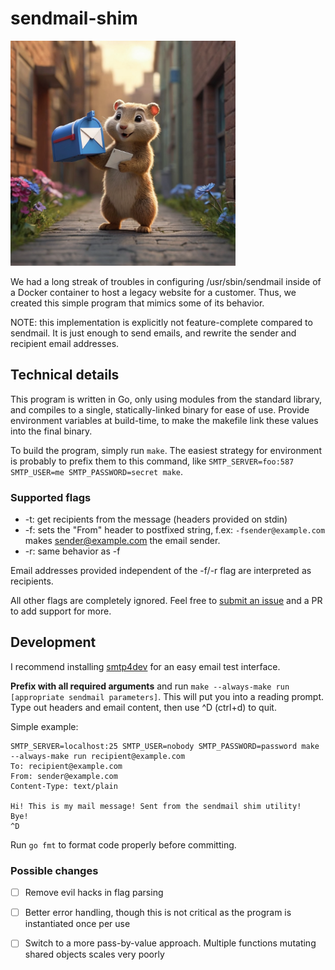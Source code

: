 # sendmail-shim

<p><img src="https://raw.githubusercontent.com/fribyte-code/sendmail-shim/main/mascot.png?sanitize=true" width="360"></p>

We had a long streak of troubles in configuring /usr/sbin/sendmail inside of a Docker container to host a legacy website for a customer.
Thus, we created this simple program that mimics some of its behavior.

NOTE: this implementation is explicitly not feature-complete compared to sendmail. It is just enough to send emails, and rewrite the sender and recipient email addresses.

## Technical details

This program is written in Go, only using modules from the standard library, and compiles to a single, statically-linked binary for ease of use.
Provide environment variables at build-time, to make the makefile link these values into the final binary.

To build the program, simply run `make`.
The easiest strategy for environment is probably to prefix them to this command, like `SMTP_SERVER=foo:587 SMTP_USER=me SMTP_PASSWORD=secret make`. 

### Supported flags
- -t: get recipients from the message (headers provided on stdin)
- -f: sets the "From" header to postfixed string, f.ex: `-fsender@example.com` makes sender@example.com the email sender.
- -r: same behavior as -f

Email addresses provided independent of the -f/-r flag are interpreted as recipients.

All other flags are completely ignored. Feel free to [submit an issue](https://github.com/fribyte-code/sendmail-shim/issues/new) and a PR to add support for more.

## Development

I recommend installing [smtp4dev](https://github.com/rnwood/smtp4dev) for an easy email test interface.

**Prefix with all required arguments** and run `make --always-make run [appropriate sendmail parameters]`.
This will put you into a reading prompt. Type out headers and email content, then use ^D (ctrl+d) to quit.

Simple example:
```
SMTP_SERVER=localhost:25 SMTP_USER=nobody SMTP_PASSWORD=password make --always-make run recipient@example.com
To: recipient@example.com
From: sender@example.com
Content-Type: text/plain

Hi! This is my mail message! Sent from the sendmail shim utility!
Bye!
^D
```

Run `go fmt` to format code properly before committing.

### Possible changes

- [ ] Remove evil hacks in flag parsing
- [ ] Better error handling, though this is not critical as the program is instantiated once per use
- [ ] Switch to a more pass-by-value approach. Multiple functions mutating shared objects scales very poorly

